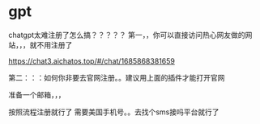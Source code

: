 # gpt
chatgpt太难注册了怎么搞？？？？？
第一，，你可以直接访问热心网友做的网站，，，就不用注册了

https://chat3.aichatos.top/#/chat/1685868381659


第二：：：如何你非要去官网注册。。建议用上面的插件才能打开官网

准备一个邮箱，，，

按照流程注册就行了
需要美国手机号。。去找个sms接吗平台就行了

